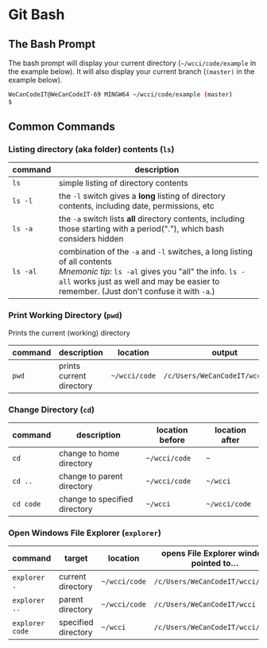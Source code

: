 # Git Bash

## The Bash Prompt

The bash prompt will display your current directory (`~/wcci/code/example` in the example below). It will also display your current branch (`(master)` in the example below).

```bash
WeCanCodeIT@WeCanCodeIT-69 MINGW64 ~/wcci/code/example (master)
$
```

## Common Commands

### Listing directory (aka folder) contents (`ls`)

|command	|description
|-------	|-----------
|`ls`		|simple listing of directory contents
|`ls -l`	|the `-l` switch gives a **long** listing of directory contents, including date, permissions, etc
|`ls -a`	|the `-a` switch lists **all** directory contents, including those starting with a period("."), which bash considers hidden
|`ls -al`	|combination of the `-a` and `-l` switches, a long listing of all contents<br>*Mnemonic tip:* `ls -al` gives you "all" the info. `ls -all` works just as well and may be easier to remember. (Just don't confuse it with `-a`.)

### Print Working Directory (`pwd`)

Prints the current (working) directory

|command	|description				|location		|output
|-------	|-----------				|---------------|--------------
|`pwd`		|prints current directory	|`~/wcci/code`	|`/c/Users/WeCanCodeIT/wcci/code`

### Change Directory (`cd`)

|command	|description				|location before|location after
|-------	|-----------				|---------------|--------------
|`cd`		|change to home directory	|`~/wcci/code`	|`~`	
|`cd ..`	|change to parent directory	|`~/wcci/code`	|`~/wcci`
|`cd code`	|change to specified directory|`~/wcci`|`~/wcci/code`

### Open Windows File Explorer (`explorer`)

|command 		|target				|location		|opens File Explorer window pointed to…
|-----------	|-----------		|---------------|---------------------------------------
|`explorer .`	|current directory	|`~/wcci/code`	|`/c/Users/WeCanCodeIT/wcci/code`
|`explorer ..`	|parent directory	|`~/wcci/code`	|`/c/Users/WeCanCodeIT/wcci`
|`explorer code`|specified directory|`~/wcci`		|`/c/Users/WeCanCodeIT/wcci/code`
